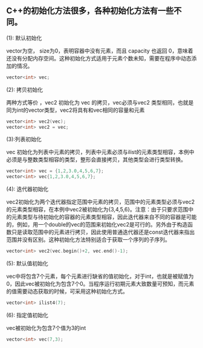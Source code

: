 ## C++的初始化方法很多，各种初始化方法有一些不同。

(1): 默认初始化

vector为空， size为0，表明容器中没有元素，而且 capacity 也返回 0，意味着还没有分配内存空间。这种初始化方式适用于元素个数未知，需要在程序中动态添加的情况。

```cpp
vector<int> vec;
```

(2): 拷贝初始化

两种方式等价 ，vec2 初始化为 vec 的拷贝，vec必须与vec2 类型相同，也就是同为int的vector类型，vec2将具有和vec相同的容量和元素

```cpp
vector<int> vec2(vec);
vector<int> vec2 = vec; 
```

(3):列表初始化

vec 初始化为列表中元素的拷贝，列表中元素必须与ilist的元素类型相容，本例中必须是与整数类型相容的类型，整形会直接拷贝，其他类型会进行类型转换。

```cpp
vector<int> vec = {1,2,3.0,4,5,6,7};
vector<int> vec{1,2,3.0,4,5,6,7};
```

(4): 迭代器初始化

vec2初始化为两个迭代器指定范围中元素的拷贝，范围中的元素类型必须与vec2 的元素类型相容，在本例中vec2被初始化为{3,4,5,6}。注意：由于只要求范围中的元素类型与待初始化的容器的元素类型相容，因此迭代器来自不同的容器是可能的，例如，用一个double的vec的范围来初始化vec2是可行的。另外由于构造函数只是读取范围中的元素进行拷贝，因此使用普通迭代器还是const迭代器来指出范围并没有区别。这种初始化方法特别适合于获取一个序列的子序列。

```cpp
vector<int> vec2(vec.begin()+2, vec.end()-1);
```

(5): 默认值初始化

vec中将包含7个元素，每个元素进行缺省的值初始化，对于int，也就是被赋值为0，因此vec被初始化为包含7个0。当程序运行初期元素大致数量可预知，而元素的值需要动态获取的时候，可采用这种初始化方式。

```cpp
vector<int> ilist4(7);
```

(6): 指定值初始化

vec被初始化为包含7个值为3的int

```cpp
vector<int> vec(7,3);
```




